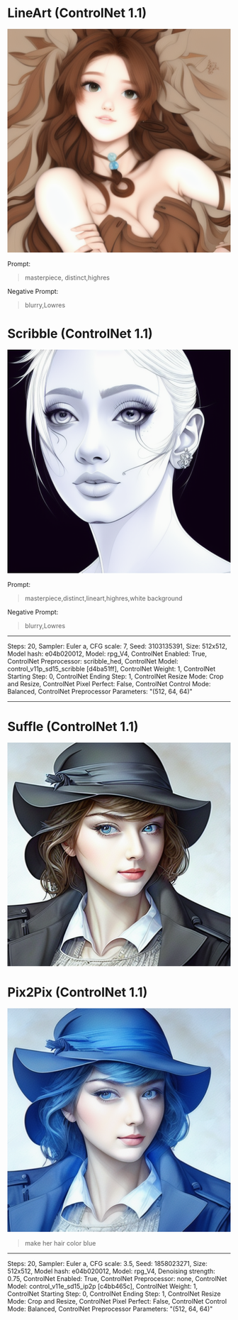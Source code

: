 # LineArt (ControlNet 1.1)

<!-- Image -->
![image](https://github.com/gkswhddnr/gkswhddnr/blob/main/Stable%20Diffusion/00002-806442487.png?raw=true)

Prompt:
> masterpiece, distinct,highres

Negative Prompt:
> blurry,Lowres

# Scribble (ControlNet 1.1)
<!-- Image -->
![image](https://github.com/gkswhddnr/gkswhddnr/blob/main/Stable%20Diffusion/00007-3103135391.png?raw=true)

Prompt:
> masterpiece,distinct,lineart,highres,white background

Negative Prompt:
> blurry,Lowres

---
Steps: 20, Sampler: Euler a, CFG scale: 7, Seed: 3103135391, Size: 512x512, Model hash: e04b020012, Model: rpg_V4, ControlNet Enabled: True, ControlNet Preprocessor: scribble_hed, ControlNet Model: control_v11p_sd15_scribble [d4ba51ff], ControlNet Weight: 1, ControlNet Starting Step: 0, ControlNet Ending Step: 1, ControlNet Resize Mode: Crop and Resize, ControlNet Pixel Perfect: False, ControlNet Control Mode: Balanced, ControlNet Preprocessor Parameters: "(512, 64, 64)"

---

# Suffle (ControlNet 1.1)
<!-- Image -->
![image](https://github.com/gkswhddnr/gkswhddnr/blob/main/Stable%20Diffusion/tmp9nng48lz.png?raw=true)


# Pix2Pix (ControlNet 1.1)
<!-- Image -->
![image](https://github.com/gkswhddnr/gkswhddnr/blob/main/Stable%20Diffusion/00008-1858023271.png?raw=true)

> make her hair color blue

---
Steps: 20, Sampler: Euler a, CFG scale: 3.5, Seed: 1858023271, Size: 512x512, Model hash: e04b020012, Model: rpg_V4, Denoising strength: 0.75, ControlNet Enabled: True, ControlNet Preprocessor: none, ControlNet Model: control_v11e_sd15_ip2p [c4bb465c], ControlNet Weight: 1, ControlNet Starting Step: 0, ControlNet Ending Step: 1, ControlNet Resize Mode: Crop and Resize, ControlNet Pixel Perfect: False, ControlNet Control Mode: Balanced, ControlNet Preprocessor Parameters: "(512, 64, 64)"